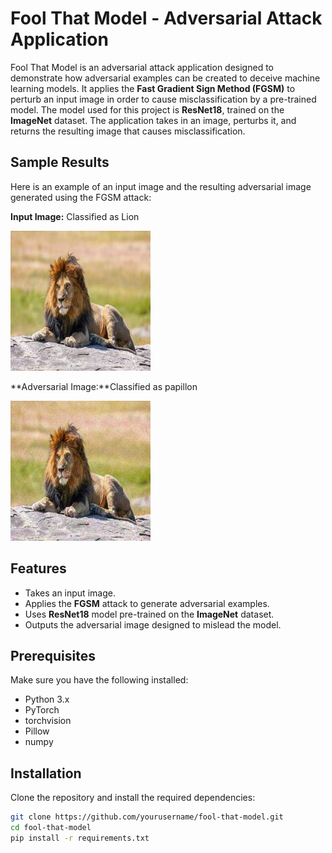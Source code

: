 # Fool That Model - Adversarial Attack Application

Fool That Model is an adversarial attack application designed to demonstrate how adversarial examples can be created to deceive machine learning models. It applies the **Fast Gradient Sign Method (FGSM)** to perturb an input image in order to cause misclassification by a pre-trained model. The model used for this project is **ResNet18**, trained on the **ImageNet** dataset. The application takes in an image, perturbs it, and returns the resulting image that causes misclassification.

## Sample Results

Here is an example of an input image and the resulting adversarial image generated using the FGSM attack:

**Input Image:** Classified as Lion 

![Input Image](https://github.com/arshPadam/fool-that-model/blob/master/images/input_images/input.jpg)

**Adversarial Image:**Classified as papillon

![Adversarial Image](https://github.com/arshPadam/fool-that-model/blob/master/images/adversarial_images/output.jpg)


## Features
- Takes an input image.
- Applies the **FGSM** attack to generate adversarial examples.
- Uses **ResNet18** model pre-trained on the **ImageNet** dataset.
- Outputs the adversarial image designed to mislead the model.

## Prerequisites

Make sure you have the following installed:

- Python 3.x
- PyTorch
- torchvision
- Pillow
- numpy

## Installation

Clone the repository and install the required dependencies:

```bash
git clone https://github.com/yourusername/fool-that-model.git
cd fool-that-model
pip install -r requirements.txt
